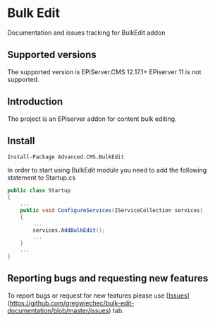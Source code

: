 # Bulk Edit
Documentation and issues tracking for BulkEdit addon

## Supported versions

The supported version is EPiServer.CMS 12.17.1+
EPiserver 11 is not supported.

## Introduction

The project is an EPiserver addon for content bulk editing.

## Install

```
Install-Package Advanced.CMS.BulkEdit
```

In order to start using BulkEdit module you need to add the following statement to Startup.cs

```c#
public class Startup
{
    ...
    public void ConfigureServices(IServiceCollection services)
    {
        ...
        services.AddBulkEdit();
        ...
    }
    ...
}
```

## Reporting bugs and requesting new features

To report bugs or request for new features please use [[Issues](issues)](https://github.com/gregwiechec/bulk-edit-documentation/blob/master/issues) tab.  
